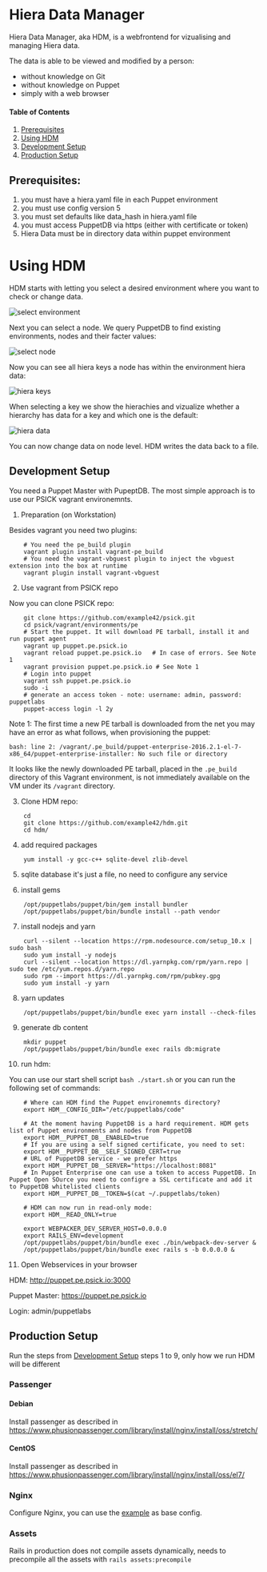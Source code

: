 # Hiera Data Manager

Hiera Data Manager, aka HDM, is a webfrontend for vizualising and managing Hiera data.

The data is able to be viewed and modified by a person:
* without knowledge on Git
* without knowledge on Puppet
* simply with a web browser

#### Table of Contents

1. [Prerequisites](#prerequisites)
1. [Using HDM](#using-hdm)
1. [Development Setup](#development-setup)
1. [Production Setup](#production-setup)

## Prerequisites:

1. you must have a hiera.yaml file in each Puppet environment
1. you must use config version 5
1. you must set defaults like data_hash in hiera.yaml file
1. you must access PuppetDB via https (either with certificate or token)
1. Hiera Data must be in directory data within puppet environment

# Using HDM

HDM starts with letting you select a desired environment where you want to check or change data.

![select environment](/docs/hdm/02_HDM_env.png)

Next you can select a node. We query PuppetDB to find existing environments, nodes and their facter values:

![select node](/docs/hdm/03_HDM_node.png)

Now you can see all hiera keys a node has within the environment hiera data:

![hiera keys](/docs/hdm/04_HDM_node_data.png)

When selecting a key we show the hierachies and vizualize whether a hierarchy has data for a key and which one is the default:

![hiera data](/docs/hdm/05_HDM_node_data_view.png)

You can now change data on node level.
HDM writes the data back to a file.

## Development Setup

You need a Puppet Master with PupeptDB. The most simple approach is to use our PSICK vagrant environemnts.

1. Preparation (on Workstation)

Besides vagrant you need two plugins:
```
    # You need the pe_build plugin
    vagrant plugin install vagrant-pe_build
    # You need the vagrant-vbguest plugin to inject the vbguest extension into the box at runtime
    vagrant plugin install vagrant-vbguest
```

2. Use vagrant from PSICK repo

Now you can clone PSICK repo:
```
    git clone https://github.com/example42/psick.git
    cd psick/vagrant/environments/pe
    # Start the puppet. It will download PE tarball, install it and run puppet agent
    vagrant up puppet.pe.psick.io
    vagrant reload puppet.pe.psick.io   # In case of errors. See Note 1
    vagrant provision puppet.pe.psick.io # See Note 1
    # Login into puppet
    vagrant ssh puppet.pe.psick.io
    sudo -i
    # generate an access token - note: username: admin, password: puppetlabs
    puppet-access login -l 2y
```

Note 1: The first time a new PE tarball is downloaded from the net you may have an error as what follows, when provisioning the puppet:

    bash: line 2: /vagrant/.pe_build/puppet-enterprise-2016.2.1-el-7-x86_64/puppet-enterprise-installer: No such file or directory

It looks like the newly downloaded PE tarball, placed in the ```.pe_build``` directory of this Vagrant environment, is not immediately available on the VM under its ```/vagrant``` directory.



3. Clone HDM repo:

```
    cd
    git clone https://github.com/example42/hdm.git
    cd hdm/
```

4. add required packages

```
    yum install -y gcc-c++ sqlite-devel zlib-devel
```


5. sqlite database
  it's just a file, no need to configure any service

6. install gems

```
    /opt/puppetlabs/puppet/bin/gem install bundler
    /opt/puppetlabs/puppet/bin/bundle install --path vendor
```

7. install nodejs and yarn

```
    curl --silent --location https://rpm.nodesource.com/setup_10.x | sudo bash
    sudo yum install -y nodejs
    curl --silent --location https://dl.yarnpkg.com/rpm/yarn.repo | sudo tee /etc/yum.repos.d/yarn.repo
    sudo rpm --import https://dl.yarnpkg.com/rpm/pubkey.gpg
    sudo yum install -y yarn
```


8. yarn updates

```
    /opt/puppetlabs/puppet/bin/bundle exec yarn install --check-files
```

9. generate db content

```
    mkdir puppet
    /opt/puppetlabs/puppet/bin/bundle exec rails db:migrate
```

10. run hdm:

You can use our start shell script `bash ./start.sh` or you can run the following set of commands:

```
    # Where can HDM find the Puppet environemnts directory?
    export HDM__CONFIG_DIR="/etc/puppetlabs/code"

    # At the moment having PuppetDB is a hard requirement. HDM gets list of Puppet environments and nodes from PuppetDB
    export HDM__PUPPET_DB__ENABLED=true
    # If you are using a self signed certificate, you need to set:
    export HDM__PUPPET_DB__SELF_SIGNED_CERT=true
    # URL of PuppetDB service - we prefer https
    export HDM__PUPPET_DB__SERVER="https://localhost:8081"
    # In Puppet Enterprise one can use a token to access PuppetDB. In Puppet Open SOurce you need to configre a SSL certificate and add it to PuppetDB whitelisted clients
    export HDM__PUPPET_DB__TOKEN=$(cat ~/.puppetlabs/token)

    # HDM can now run in read-only mode:
    export HDM__READ_ONLY=true

    export WEBPACKER_DEV_SERVER_HOST=0.0.0.0
    export RAILS_ENV=development
    /opt/puppetlabs/puppet/bin/bundle exec ./bin/webpack-dev-server &
    /opt/puppetlabs/puppet/bin/bundle exec rails s -b 0.0.0.0 &
```

11. Open Webservices in your browser

HDM:
    http://puppet.pe.psick.io:3000

Puppet Master:
    https://puppet.pe.psick.io

Login: admin/puppetlabs


## Production Setup

Run the steps from [Development Setup](#development-setup) steps 1 to 9, only how we run HDM will be different

### Passenger

#### Debian

Install passenger as described in https://www.phusionpassenger.com/library/install/nginx/install/oss/stretch/

#### CentOS

Install passenger as described in https://www.phusionpassenger.com/library/install/nginx/install/oss/el7/

### Nginx

Configure Nginx, you can use the [example](docs/nginx_example.conf) as base config.

### Assets

Rails in production does not compile assets dynamically, needs to precompile all the assets with `rails assets:precompile`

